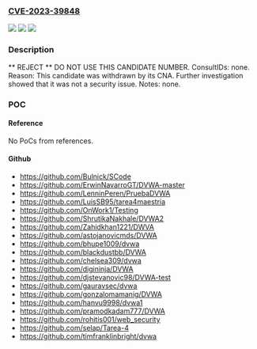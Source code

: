 ### [CVE-2023-39848](https://cve.mitre.org/cgi-bin/cvename.cgi?name=CVE-2023-39848)
![](https://img.shields.io/static/v1?label=Product&message=n%2Fa&color=blue)
![](https://img.shields.io/static/v1?label=Version&message=n%2Fa&color=blue)
![](https://img.shields.io/static/v1?label=Vulnerability&message=n%2Fa&color=blue)

### Description

** REJECT ** DO NOT USE THIS CANDIDATE NUMBER. ConsultIDs: none. Reason: This candidate was withdrawn by its CNA. Further investigation showed that it was not a security issue. Notes: none.

### POC

#### Reference
No PoCs from references.

#### Github
- https://github.com/Bulnick/SCode
- https://github.com/ErwinNavarroGT/DVWA-master
- https://github.com/LenninPeren/PruebaDVWA
- https://github.com/LuisSB95/tarea4maestria
- https://github.com/OnWork1/Testing
- https://github.com/ShrutikaNakhale/DVWA2
- https://github.com/Zahidkhan1221/DWVA
- https://github.com/astojanovicmds/DVWA
- https://github.com/bhupe1009/dvwa
- https://github.com/blackdustbb/DVWA
- https://github.com/chelsea309/dvwa
- https://github.com/digininja/DVWA
- https://github.com/djstevanovic98/DVWA-test
- https://github.com/gauravsec/dvwa
- https://github.com/gonzalomamanig/DVWA
- https://github.com/hanvu9998/dvwa1
- https://github.com/pramodkadam777/DVWA
- https://github.com/rohitis001/web_security
- https://github.com/selap/Tarea-4
- https://github.com/timfranklinbright/dvwa

